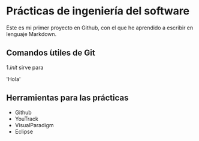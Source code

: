 # Prácticas de ingeniería del software
Este es mi primer proyecto en Github, con el que he aprendido a escribir en lenguaje Markdown.

## Comandos  ́utiles de Git
1.*init* sirve para

'Hola'

## Herramientas para las prácticas
* Github
* YouTrack
* VisualParadigm
* Eclipse
